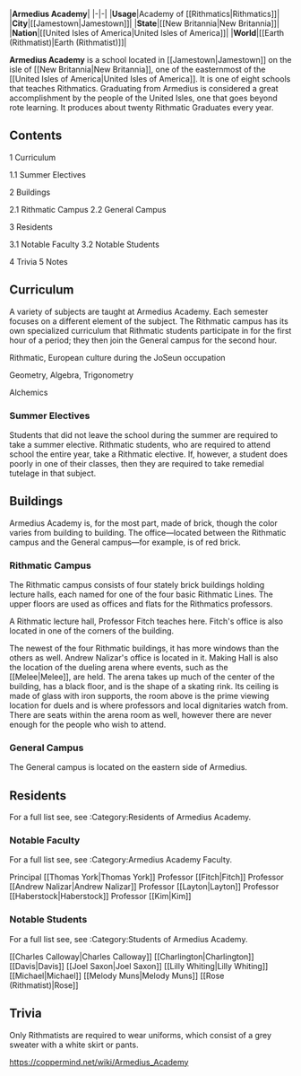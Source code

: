 |**Armedius Academy**|
|-|-|
|**Usage**|Academy of [[Rithmatics\|Rithmatics]]|
|**City**|[[Jamestown\|Jamestown]]|
|**State**|[[New Britannia\|New Britannia]]|
|**Nation**|[[United Isles of America\|United Isles of America]]|
|**World**|[[Earth (Rithmatist)\|Earth (Rithmatist)]]|

**Armedius Academy** is a school located in [[Jamestown\|Jamestown]] on the isle of [[New Britannia\|New Britannia]], one of the easternmost of the [[United Isles of America\|United Isles of America]]. It is one of eight schools that teaches Rithmatics.
Graduating from Armedius is considered a great accomplishment by the people of the United Isles, one that goes beyond rote learning. It produces about twenty Rithmatic Graduates every year. 

## Contents

1 Curriculum

1.1 Summer Electives


2 Buildings

2.1 Rithmatic Campus
2.2 General Campus


3 Residents

3.1 Notable Faculty
3.2 Notable Students


4 Trivia
5 Notes


## Curriculum
A variety of subjects are taught at Armedius Academy. Each semester focuses on a different element of the subject. The Rithmatic campus has its own specialized curriculum that Rithmatic students participate in for the first hour of a period; they then join the General campus for the second hour.


Rithmatic, European culture during the JoSeun occupation


Geometry, Algebra, Trigonometry


Alchemics

### Summer Electives
Students that did not leave the school during the summer are required to take a summer elective. Rithmatic students, who are required to attend school the entire year, take a Rithmatic elective. If, however, a student does poorly in one of their classes, then they are required to take remedial tutelage in that subject.

## Buildings
Armedius Academy is, for the most part, made of brick, though the color varies from building to building. The office—located between the Rithmatic campus and the General campus—for example, is of red brick.

### Rithmatic Campus
The Rithmatic campus consists of four stately brick buildings holding lecture halls, each named for one of the four basic Rithmatic Lines. The upper floors are used as offices and flats for the Rithmatics professors.


A Rithmatic lecture hall, Professor Fitch teaches here. Fitch's office is also located in one of the corners of the building.


The newest of the four Rithmatic buildings, it has more windows than the others as well. Andrew Nalizar's office is located in it. Making Hall is also the location of the dueling arena where events, such as the [[Melee\|Melee]], are held. The arena takes up much of the center of the building, has a black floor, and is the shape of a skating rink. Its ceiling is made of glass with iron supports, the room above is the prime viewing location for duels and is where professors and local dignitaries watch from. There are seats within the arena room as well, however there are never enough for the people who wish to attend.

### General Campus
The General campus is located on the eastern side of Armedius.

## Residents
For a full list see, see :Category:Residents of Armedius Academy.
### Notable Faculty
For a full list see, see :Category:Armedius Academy Faculty.

Principal [[Thomas York\|Thomas York]]
Professor [[Fitch\|Fitch]]
Professor [[Andrew Nalizar\|Andrew Nalizar]]
Professor [[Layton\|Layton]]
Professor [[Haberstock\|Haberstock]]
Professor [[Kim\|Kim]]

### Notable Students
For a full list see, see :Category:Students of Armedius Academy.

[[Charles Calloway\|Charles Calloway]]
[[Charlington\|Charlington]]
[[Davis\|Davis]]
[[Joel Saxon\|Joel Saxon]]
[[Lilly Whiting\|Lilly Whiting]]
[[Michael\|Michael]]
[[Melody Muns\|Melody Muns]]
[[Rose (Rithmatist)\|Rose]]

## Trivia
Only Rithmatists are required to wear uniforms, which consist of a grey sweater with a white skirt or pants.


https://coppermind.net/wiki/Armedius_Academy
